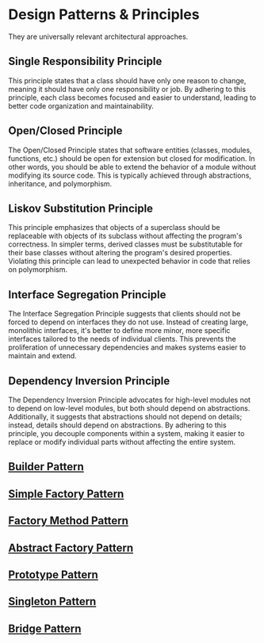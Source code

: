 # Design Patterns & Principles
They are universally relevant architectural approaches. 

## Single Responsibility Principle
This principle states that a class should have only one reason to change, meaning it should have only one responsibility or job. By adhering to this principle, each class becomes focused and easier to understand, leading to better code organization and maintainability.

## Open/Closed Principle

The Open/Closed Principle states that software entities (classes, modules, functions, etc.) should be open for extension but closed for modification. In other words, you should be able to extend the behavior of a module without modifying its source code. This is typically achieved through abstractions, inheritance, and polymorphism.

## Liskov Substitution Principle

This principle emphasizes that objects of a superclass should be replaceable with objects of its subclass without affecting the program's correctness. In simpler terms, derived classes must be substitutable for their base classes without altering the program's desired properties. Violating this principle can lead to unexpected behavior in code that relies on polymorphism.

## Interface Segregation Principle

The Interface Segregation Principle suggests that clients should not be forced to depend on interfaces they do not use. Instead of creating large, monolithic interfaces, it's better to define more minor, more specific interfaces tailored to the needs of individual clients. This prevents the proliferation of unnecessary dependencies and makes systems easier to maintain and extend.

## Dependency Inversion Principle

The Dependency Inversion Principle advocates for high-level modules not to depend on low-level modules, but both should depend on abstractions. Additionally, it suggests that abstractions should not depend on details; instead, details should depend on abstractions. By adhering to this principle, you decouple components within a system, making it easier to replace or modify individual parts without affecting the entire system.

## <a id="builder"></a>[Builder Pattern](BUILDER.md)

## <a id="simple-factory"></a>[Simple Factory Pattern](SIMPLE-FACTORY.md)

## <a id="factory-method"></a>[Factory Method Pattern](FACTORY-METHOD.md)

## <a id="abstract-factory"></a>[Abstract Factory Pattern](ABSTRACT-FACTORY.md)

## <a id="prototype"></a>[Prototype Pattern](PROTOTYPE.md)

## <a id="singleton"></a>[Singleton Pattern](SINGLETON.md)

## <a id="bridge"></a>[Bridge Pattern](BRIDGE.md)
